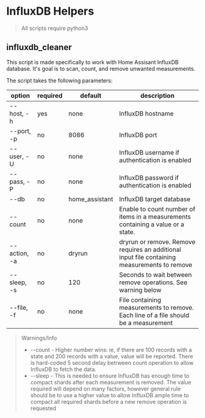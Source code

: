 # InfluxDB Helpers

> All scripts require python3

## influxdb_cleaner
This script is made specifically to work with Home Assisant InfluxDB database. It's goal is to scan, count, and remove unwanted measurements.

The script takes the following parameters:

| option       | required | default        | description                                                                                  |
|--------------|----------|----------------|----------------------------------------------------------------------------------------------|
| --host, -h   | yes      | none           | InfluxDB hostname                                                                            |
| --port, -p   | no       | 8086           | InfluxDB port                                                                                |
| --user, -U   | no       | none           | InfluxDB username if authentication is enabled                                               |
| --pass, -P   | no       | none           | InfluxDB password if authentication is enabled                                               |
| --db         | no       | home_assistant | InfluxDB target database                                                                     |
| --count      | no       | none           | Enable to count number of items in a measurements containing a value or a state.             |
| --action, -a | no       | dryrun         | dryrun or remove. Remove requires an additional input file containing measurements to remove |
| --sleep, -s  | no       | 120            | Seconds to wait between remove operations. See warning below                                 |
| --file, -f   | no       | none           | File containing measurements to remove. Each line of a file should be a measurement          |

> Warnings/Info
> * --count - Higher number wins: ie, if there are 100 records with a state and 200 records with a value, value will be reported. There is hard-coded 5 second delay betrween count operation to allow InfluxDB to fetch the data.
> * --sleep - This is needed to ensure InfluxDB has enough time to compact shards after each measurement is removed. The value required will depend on many factors, however general rule should be to use a higher value to allow InfluxDB ample time to compact all required shards before a new remove operation is requested